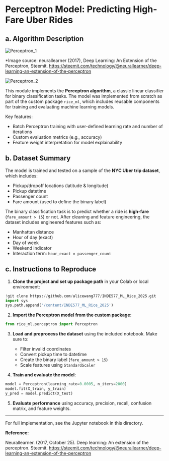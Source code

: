 # Perceptron Model: Predicting High-Fare Uber Rides

## a. Algorithm Description

![Perceptron_1](https://github.com/user-attachments/assets/f9c99053-72e0-4b0b-8d7c-6239ccd9f0ef)

*Image source: neurallearner (2017), Deep Learning: An Extension of the Perceptron, Steemit. https://steemit.com/technology/@neurallearner/deep-learning-an-extension-of-the-perceptron


![Perceptron_2](https://github.com/user-attachments/assets/ba108c45-5f81-4f35-8985-30d219928526)

This module implements the **Perceptron algorithm**, a classic linear classifier for binary classification tasks. The model was implemented from scratch as part of the custom package `rice_ml`, which includes reusable components for training and evaluating machine learning models.

Key features:
- Batch Perceptron training with user-defined learning rate and number of iterations
- Custom evaluation metrics (e.g., accuracy)
- Feature weight interpretation for model explainability

## b. Dataset Summary

The model is trained and tested on a sample of the **NYC Uber trip dataset**, which includes:

- Pickup/dropoff locations (latitude & longitude)
- Pickup datetime
- Passenger count
- Fare amount (used to define the binary label)

The binary classification task is to predict whether a ride is **high-fare** (`fare_amount > 15`) or not. After cleaning and feature engineering, the dataset includes engineered features such as:
- Manhattan distance
- Hour of day (exact)
- Day of week
- Weekend indicator
- Interaction term: `hour_exact × passenger_count`

## c. Instructions to Reproduce

1. **Clone the project and set up package path** in your Colab or local environment:

```python
!git clone https://github.com/alicewang777/INDE577_ML_Rice_2025.git
import sys
sys.path.append('/content/INDE577_ML_Rice_2025')
```

2. **Import the Perceptron model from the custom package:**

```python
from rice_ml.perceptron import Perceptron
```

3. **Load and preprocess the dataset** using the included notebook. Make sure to:
   - Filter invalid coordinates
   - Convert pickup time to datetime
   - Create the binary label (`fare_amount > 15`)
   - Scale features using `StandardScaler`

4. **Train and evaluate the model**:

```python
model = Perceptron(learning_rate=0.0005, n_iters=2000)
model.fit(X_train, y_train)
y_pred = model.predict(X_test)
```

5. **Evaluate performance** using accuracy, precision, recall, confusion matrix, and feature weights.

---

For full implementation, see the Jupyter notebook in this directory.

**Reference:**

Neurallearner. (2017, October 25). Deep learning: An extension of the perceptron. Steemit. https://steemit.com/technology/@neurallearner/deep-learning-an-extension-of-the-perceptron

